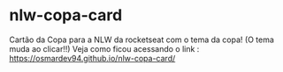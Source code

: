 # nlw-copa-card
Cartão da Copa para a NLW da rocketseat com o tema da copa! (O tema muda ao clicar!!)
Veja como ficou acessando o link : https://osmardev94.github.io/nlw-copa-card/
